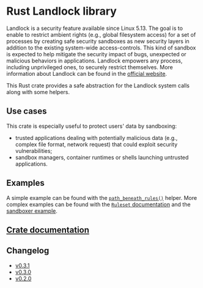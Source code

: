 # Rust Landlock library

Landlock is a security feature available since Linux 5.13.
The goal is to enable to restrict ambient rights (e.g., global filesystem access) for a set of processes by creating safe security sandboxes as new security layers in addition to the existing system-wide access-controls.
This kind of sandbox is expected to help mitigate the security impact of bugs, unexpected or malicious behaviors in applications.
Landlock empowers any process, including unprivileged ones, to securely restrict themselves.
More information about Landlock can be found in the [official website](https://landlock.io).

This Rust crate provides a safe abstraction for the Landlock system calls along with some helpers.

## Use cases

This crate is especially useful to protect users' data by sandboxing:
* trusted applications dealing with potentially malicious data
  (e.g., complex file format, network request) that could exploit security vulnerabilities;
* sandbox managers, container runtimes or shells launching untrusted applications.

## Examples

A simple example can be found with the
[`path_beneath_rules()`](https://landlock.io/rust-landlock/landlock/fn.path_beneath_rules.html) helper.
More complex examples can be found with the
[`Ruleset` documentation](https://landlock.io/rust-landlock/landlock/struct.Ruleset.html)
and the [sandboxer example](examples/sandboxer.rs).

## [Crate documentation](https://landlock.io/rust-landlock/landlock/)

## Changelog

* [v0.3.1](CHANGELOG.md#v031)
* [v0.3.0](CHANGELOG.md#v030)
* [v0.2.0](CHANGELOG.md#v020)
